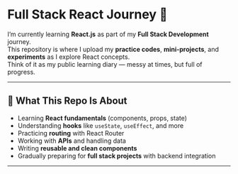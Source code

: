 # Full Stack React Journey 🚀

I’m currently learning **React.js** as part of my **Full Stack Development** journey.  
This repository is where I upload my **practice codes**, **mini-projects**, and **experiments** as I explore React concepts.  
Think of it as my public learning diary — messy at times, but full of progress.

---

## 📌 What This Repo Is About
- Learning **React fundamentals** (components, props, state)
- Understanding **hooks** like `useState`, `useEffect`, and more
- Practicing **routing** with React Router
- Working with **APIs** and handling data
- Writing **reusable and clean components**
- Gradually preparing for **full stack projects** with backend integration

---


